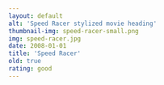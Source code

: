 ```yaml
---
layout: default
alt: 'Speed Racer stylized movie heading'
thumbnail-img: speed-racer-small.png
img: speed-racer.jpg
date: 2008-01-01
title: 'Speed Racer'
old: true
rating: good
---
```

